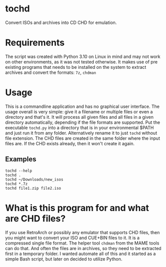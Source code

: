 # tochd
Convert ISOs and archives into CD CHD for emulation.

# Requirements
The script was created with Python 3.10 on Linux in mind and may not work on other environments, as it was not tested otherwise. It makes use of pre existing programs that needs to be installed on the system to extract archives and convert the formats: `7z`, `chdman`

# Usage
This is a commandline application and has no graphical user interface. The usage overall is very simple: give it a filename or multiple files or even a directory and that's it. It will process all given files and all files in a given directory automatically, depending if the file formats are supported. Put the executable `tochd.py` into a directory that is in your environmental $PATH and just run it from any folder. Alternatively rename it to just `tochd` without file extension. The CHD files are created in the same folder where the input files are. If the CHD exists already, then it won't create it again.

## Examples
    tochd --help
    tochd .
    tochd ~/Downloads/new_isos
    tochd *.7z
    tochd file1.zip file2.iso
 
# What is this program for and what are CHD files?
If you use RetroArch or possibly any emulator that supports CHD files, then you might want to convert your ISO and CUE+BIN files to it. It is a compressed single file format. The helper tool `chdman` from the MAME tools can do that. And often the files are in archives, so they need to be extracted first in a temporary folder. I wanted automate all of this and it started as a simple Bash script, but later on decided to utilize Python.
